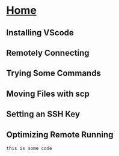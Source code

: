 # [Home](index.md)

## Installing VScode
## Remotely Connecting
## Trying Some Commands
## Moving Files with scp
## Setting an SSH Key
## Optimizing Remote Running

`this is some code`

